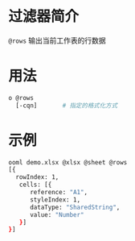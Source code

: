 # 过滤器简介

`@rows` 输出当前工作表的行数据

# 用法

```bash
o @rows
  [-cqn]       # 指定的格式化方式  
```

# 示例

```bash
ooml demo.xlsx @xlsx @sheet @rows
[{
  rowIndex: 1,
   cells: [{
      reference: "A1",
      styleIndex: 1,
      dataType: "SharedString",
      value: "Number"
   }]
}]
```